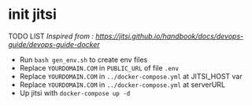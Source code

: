 # init jitsi


TODO LIST
_Inspired from : https://jitsi.github.io/handbook/docs/devops-guide/devops-guide-docker_

- Run `bash gen_env.sh` to create env files
- Replace `YOURDOMAIN.COM` in `PUBLIC_URL` of file `.env`
- Replace `YOURDOMAIN.COM` in `../docker-compose.yml` at JITSI_HOST var
- Replace `YOURDOMAIN.COM` in `../docker-compose.yml` at serverURL
- Up jitsi with `docker-compose up -d`
